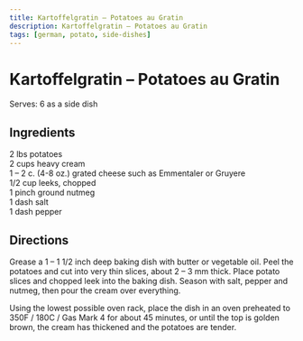 ```yaml
---
title: Kartoffelgratin – Potatoes au Gratin
description: Kartoffelgratin – Potatoes au Gratin
tags: [german, potato, side-dishes]
---
```


# Kartoffelgratin – Potatoes au Gratin
Serves: 6 as a side dish

## Ingredients
2 lbs potatoes  
2 cups heavy cream  
1 – 2 c. (4-8 oz.) grated cheese such as Emmentaler or Gruyere  
1/2 cup leeks, chopped  
1 pinch ground nutmeg  
1 dash salt  
1 dash pepper

## Directions
Grease a 1 – 1 1/2 inch deep baking dish with butter or vegetable oil. Peel the potatoes and cut into very thin slices, about 2 – 3 mm thick. Place potato slices and chopped leek into the baking dish. Season with salt, pepper and nutmeg, then pour the cream over everything.

Using the lowest possible oven rack, place the dish in an oven preheated to 350F / 180C / Gas Mark 4 for about 45 minutes, or until the top is golden brown, the cream has thickened and the potatoes are tender.
